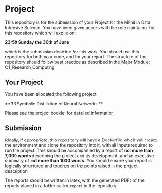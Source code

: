 # Project

This repository is for the submission of your Project for the MPhil in Data Intensive Science. You have been given access with the role maintainer for this repository which will expire on:

**23:59 Sunday the 30th of June**

which is the submission deadline for this work. You should use this repository for both your code, and for your report. The structure of the repository should follow best practice as described in the Major Module: C1_Research_Computing

## Your Project

You have been allocated the following project:

**33 Symbolic Distillation of Neural Networks
**

Please see the project booklet for detailed information.

## Submission
Ideally, if appropriate, this repository will have a Dockerfile which will create the environment and clone the repository into it, with all inputs required to run the project. This should be accompanied by a report of **not more than 7,000 words** describing the project and its development, and an executive summary of **not more than 1000 words**. You should ensure your report is logically structured and touches on the points raised in the project description

The reports should be written in latex, with the generated PDFs of the reports placed in a folder called `report` in the repository.